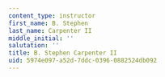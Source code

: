 ```yaml
---
content_type: instructor
first_name: B. Stephen
last_name: Carpenter II
middle_initial: ''
salutation: ''
title: B. Stephen Carpenter II
uid: 5974e097-a52d-7ddc-0396-0882524db092
---
```

